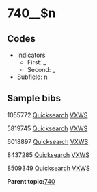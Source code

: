 # 740\_\_$n

## Codes

-   Indicators
    -   First: \_
    -   Second: \_
-   Subfield: n

## Sample bibs

1055772 [Quicksearch](https://search.library.yale.edu/catalog/1055772) [VXWS](http://prodorbis.library.yale.edu:7014/vxws/GetHoldingsService?bibId=1055772)

5819745 [Quicksearch](https://search.library.yale.edu/catalog/5819745) [VXWS](http://prodorbis.library.yale.edu:7014/vxws/GetHoldingsService?bibId=5819745)

6018897 [Quicksearch](https://search.library.yale.edu/catalog/6018897) [VXWS](http://prodorbis.library.yale.edu:7014/vxws/GetHoldingsService?bibId=6018897)

8437285 [Quicksearch](https://search.library.yale.edu/catalog/8437285) [VXWS](http://prodorbis.library.yale.edu:7014/vxws/GetHoldingsService?bibId=8437285)

8509349 [Quicksearch](https://search.library.yale.edu/catalog/8509349) [VXWS](http://prodorbis.library.yale.edu:7014/vxws/GetHoldingsService?bibId=8509349)

**Parent topic:**[740](../../tags/740/740.md)

